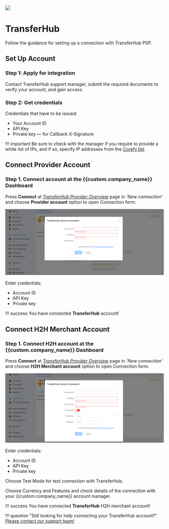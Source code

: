 <img src="https://static.openfintech.io/payment_providers/transferhub/logo.svg?w=400" width="400px" >

# TransferHub

Follow the guidance for setting up a connection with TransferHub PSP.

## Set Up Account

### Step 1: Apply for integration

Contact TransferHub support manager, submit the required documents to verify your account, and gain access.

### Step 2: Get credentials

Credentials that have to be issued:

* Your Account ID
* API Key
* Private key &mdash; for Callback X-Signature

!!! important
    Be sure to check with the manager if you require to provide a white list of IPs, and if so, specify IP addresses from the [Corefy list](/integration/ips/).

## Connect Provider Account

### Step 1. Connect account at the {{custom.company_name}} Dashboard

Press **Connect** at [*TransferHub Provider Overview*]({{custom.dashboard_base_url}}connect-directory/payment-providers/transferhub/general) page in *'New connection'* and choose **Provider account** option to open Connection form.

![Connect](images/provider-account.png)

Enter credentials:

* Account ID
* API Key
* Private key

!!! success
    You have connected **TransferHub** account!

## Connect H2H Merchant Account

### Step 1. Connect H2H account at the {{custom.company_name}} Dashboard

Press **Connect** at [*TransferHub Provider Overview*]({{custom.dashboard_base_url}}connect-directory/payment-providers/transferhub/general) page in *'New connection'* and choose **H2H Merchant account** option to open Connection form.

![Connect](images/h2h-merchant-account.png)

Enter credentials:

* Account ID
* API Key
* Private key

Choose Test Mode for test connection with TransferHub.

Choose Currency and Features and check details of the connection with your {{custom.company_name}} account manager.

!!! success
    You have connected **TransferHub** H2H merchant account!

!!! question "Still looking for help connecting your TransferHub account?"
    <!--email_off-->[Please contact our support team!](mailto:{{custom.support_email}})<!--/email_off-->
